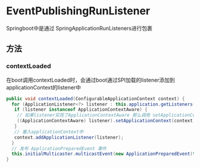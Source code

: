 # EventPublishingRunListener

Springboot中是通过 SpringApplicationRunListeners进行包裹

## 方法

### contextLoaded

在boot调用contextLoaded时，会通过boot通过SPI加载的listener添加到applicationContext的listener中

```java
public void contextLoaded(ConfigurableApplicationContext context) {
  for (ApplicationListener<?> listener : this.application.getListeners()) {
   if (listener instanceof ApplicationContextAware) {
    // 如果listener实现了ApplicationContextAware 那么调用 setApplicationContext方法
    ((ApplicationContextAware) listener).setApplicationContext(context);
   }
   // 塞入applicationContext中
   context.addApplicationListener(listener);
  }
  // 发布 ApplicationPreparedEvent 事件
  this.initialMulticaster.multicastEvent(new ApplicationPreparedEvent(this.application, this.args, context));
}

```
